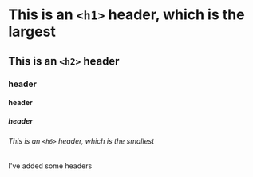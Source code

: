 # This is an `<h1>` header, which is the largest

## This is an `<h2>` header
### header
#### header
##### header
###### This is an `<h6>` header, which is the smallest















I've added some headers

